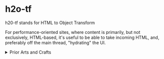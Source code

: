# h2o-tf

h20-tf stands for HTML to Object Transform

For performance-oriented sites, where content is primarily, but not exclusively, HTML-based, 
it's useful to be able to take incoming HTML, and, preferably off the main thread,  "hydrating" the UI.  

<details>
<summary>Prior Arts and Crafts</summary>

Various approaches have been adopted to "hydrate" the HTML sent to the browser:

<details>
<summary>Progressive Enhancement</summary>

JQuery popularized this [technique](https://jqueryui.com/about/#progressive-enhancement)

Many JQuery UI components add JS functionality on top of the primitive HTML sent to the browser by the server.

However, the further the functionality strays from what is natively supported in the browser, the less likely the library is to try to simply "enhance" the HTML.

<details>
<summary>SSR</summary>

The way [React apparently does this is described here.](https://github.com/whatwg/dom/issues/831#issuecomment-586565905).  Kind of requires node (or a node plugin working inside another web server framework.)

</details>

<details>
<summary>Progressive Enhancement with Web Components</summary>

When [progressive enhancement of web components](https://developers.google.com/web/fundamentals/web-components/customelements#upgrades) is combined with the PRPL pattern, the results seem to outperform SSR solutions, in a seemingly simpler and less confining way.  Such techniques are compatible with all web server technologies. (Stencil may follow a slightly different approach, with very good results.)

But an interesting use case is when the light children of the web component can't practically be slotted in to the Shadow DOM of the Web Component.  

The light children can still provide the initial, pertinent information to devices where JS is disabled, including some search engines.  As the light children streams in, the browser can render as the light children stream in.

But when we upgrade / enhance the unknown element to a known element, we want to extract out the data, and allow the upgraded element to access that data, in order to generate the rich UI experience.  

If this is done in the slotchange event, it will typically require using the main thread to convert the HTML into a JS Object -- call it the "state" or the "view model" -- whatever.

This library endeavors to provide the opportunity to do the conversion from HTML to JS Objects **outside the main thread**, in a (service) worker, and to store that state in IndexedDB rather than RAM memory.  And it strives to provide that support not only for the initial "index.html" load, where applicable, but also on subsequent loading of HTML fragments.

</details>



Service Worker:  h2o-sw.js

If you have a main service worker that takes care of traditional PWA functionality, you can import this service (and other) service worker(s) using:

```JavaScript
importScripts('./h2o-sw.js');
```

Listens for postMessages of the form:

```JSON
{
    "command": "h2o-intercept",
    "message":{
        "requestUrl": "https://mydomain.com/myResource/",
        "storageKey":"a.b.c",
        "rootType": "array",
        "transform":{
            "li": {
                "type": "object",
                "prop": "item",
                "div[data-type='whatever']":{
                    "type": "object",
                    "prop": "whatever"
                } 
            }
        } 
    } 
}
```


<h2o-lilies fetch href="..." storage-key=a.b.c ></h2o-lilies> 
